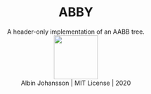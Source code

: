 <h1 style="text-align: center;">ABBY</h1>

<center>
  A header-only implementation of an AABB tree.

  <div style="position: relative; overflow: hidden; width: 100%; float: left;">
    <a href="https://github.com/albin-johansson/abby">
      <img src="https://github.githubassets.com/images/modules/logos_page/GitHub-Mark.png"
           width="100px"/>
    </a>
  </div>
  
  Albin Johansson | MIT License | 2020
</center>
